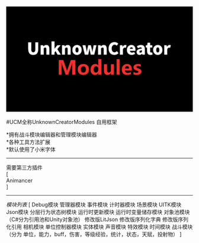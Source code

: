 ![图片描述](UCMLogo.png)<br>

#UCM全称UnknownCreatorModules 自用框架

*拥有战斗模块编辑器和管理模块编辑器<br>
*各种工具方法扩展<br>
*默认使用了小米字体<br>

---------------------------------------------------

需要第三方插件<br>
[<br>
Animancer<br>
]

---------------------------------------------------

*模块列表*
[
Debug模块
管理器模块
事件模块
计时器模块
场景模块
UITK模块
Json模块
分层行为状态树模块
运行时更新模块
运行时变量储存模块
对象池模块（C#分为引用池和Unity对象池）
修改版LitJson
修改版序列化字典
修改版序列化引用
相机模块
单位控制器模块
实体模块
声音模块
特效模块
时间模块
战斗模块（分为 单位，能力，buff，伤害，等级经验，统计，状态，天赋，投射物）
]
